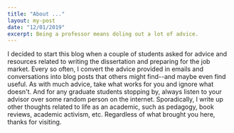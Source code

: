 ```yaml
---
title: "About ..."
layout: my-post
date: "12/01/2019"
excerpt: Being a professor means doling out a lot of advice.
---
```



 I decided to start this blog when a couple of students asked for advice and resources related to writing the dissertation and preparing for the job market. Every so often, I convert the advice provided in emails and conversations into blog posts that others might find--and maybe even find useful. As with much advice, take what works for you and ignore what doesn't. And for any graduate students stopping by, always listen to your advisor over some random person on the internet. Sporadically, I write up other thoughts related to life as an academic, such as pedagogy, book reviews, academic activism, etc. Regardless of what brought you here, thanks for visiting.
